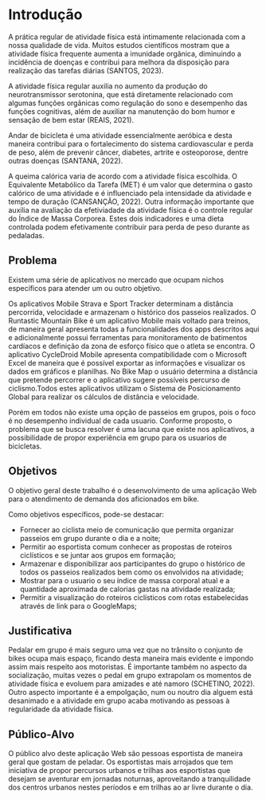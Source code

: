 # Introdução

A prática regular de atividade física está intimamente relacionada com a nossa qualidade de vida. Muitos estudos científicos mostram que a atividade física frequente aumenta a imunidade orgânica, diminuindo a incidência de doenças e contribui para melhora da disposição para realização das tarefas diárias (SANTOS, 2023).

A atividade física regular auxilia no aumento da produção do neurotransmissor serotonina, que está diretamente relacionado com algumas funções orgânicas como regulação do sono e desempenho das funções cognitivas, além de auxiliar na manutenção do bom humor e sensação de bem estar (REAIS, 2021).

Andar de bicicleta é uma atividade essencialmente aeróbica e desta maneira contribui para o fortalecimento do sistema cardiovascular e perda de peso, além de prevenir câncer, diabetes, artrite e osteoporose, dentre outras doenças (SANTANA, 2022).

A queima calórica varia de acordo com a atividade física escolhida. O Equivalente Metabólico da Tarefa (MET) é um valor que determina o gasto calórico de uma atividade e é influenciado pela intensidade da atividade e tempo de duração (CANSANÇÃO, 2022). Outra informação importante que auxilia na avaliação da efetiviadade da atividade física é o controle regular do Índice de Massa Corporea. Estes dois indicadores e uma dieta controlada podem efetivamente contribuir para perda de peso durante as pedaladas. 


## Problema

Existem uma série de aplicativos no mercado que ocupam nichos específicos para atender um ou outro objetivo.

Os aplicativos Mobile Strava e Sport Tracker determinam a distância percorrida, velocidade e armazenam o histórico dos passeios realizados. O Runtastic Mountain Bike é um aplicativo Mobile mais voltado para treinos, de maneira geral apresenta todas a funcionalidades dos apps descritos aqui e adicionalmente possui ferramentas para monitoramento de batimentos cardíacos e definição da zona de esforço físico que o atleta se encontra. O aplicativo CycleDroid Mobile apresenta compatibilidade com o Microsoft Excel de maneira que é possível exportar as informações e visualizar os dados em gráficos e planilhas. No Bike Map o usuário determina a distância que pretende percorrer e o aplicativo sugere possíveis percurso de ciclismo.Todos estes aplicativos utilizam o Sistema de Posicionamento Global para realizar os cálculos de distância e velocidade.

Porém em todos não existe uma opção de passeios em grupos, pois o foco é no desempenho individual de cada usuario. Conforme proposto, o problema que se busca resolver  é uma lacuna que existe nos aplicativos,  a possibilidade de propor experiência em grupo para os usuarios de bicicletas. 


## Objetivos

O objetivo geral deste trabalho é o desenvolvimento de uma aplicação Web para o atendimento de demanda dos aficionados em bike.

Como objetivos específicos, pode-se destacar:

- Fornecer ao ciclista meio de comunicação que permita organizar passeios em grupo durante o dia e a noite;
- Permitir ao esportista comum conhecer as propostas de roteiros ciclísticos e se juntar aos grupos em formação;
- Armazenar e disponibilizar aos participantes do grupo o histórico de todos os passeios realizados bem como os envolvidos na atividade;
- Mostrar para o usuario o seu índice de massa corporal atual e a quantidade aproximada de calorias gastas na atividade realizada;
- Permitir a visualização do roteiros ciclísticos com rotas estabelecidas através de link para o GoogleMaps;


## Justificativa

Pedalar em grupo é mais seguro uma vez que no trânsito o conjunto de bikes ocupa mais espaço, ficando desta maneira mais evidente e impondo assim mais respeito aos motoristas. É importante também no aspecto da socialização, muitas vezes o pedal em grupo extrapolam os momentos de atividade física e evoluem para amizades e até namoro (SCHETINO, 2022). Outro aspecto importante é a empolgação, num ou noutro dia alguem está desanimado e a atividade em grupo acaba motivando as pessoas à regularidade da atividade física. 


## Público-Alvo

O público alvo deste aplicação Web são pessoas esportista de maneira geral que gostam de peladar. Os esportistas mais arrojados que tem iniciativa de propor percursos urbanos e trilhas aos esportistas que desejam se aventurar em jornadas noturnas, aproveitando a tranquilidade dos centros urbanos nestes períodos e em trilhas ao ar livre durante o dia. 


